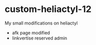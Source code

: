 # custom-heliactyl-12
My small modifications on heliactyl
- afk page modified
- linkvertise reserved admin

